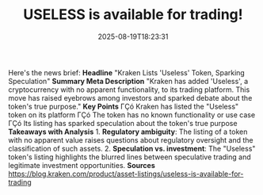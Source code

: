﻿---
title: "USELESS is available for trading!"
date: "2025-08-19T18:23:31"
category: "Markets"
summary: ""
slug: "useless is available for trading"
source_urls:
  - "https://blog.kraken.com/product/asset-listings/useless-is-available-for-trading"
seo:
  title: "USELESS is available for trading! | Hash n Hedge"
  description: ""
  keywords: ["news", "markets", "brief"]
---
Here's the news brief:  **Headline** "Kraken Lists 'Useless' Token, Sparking Speculation"  **Summary Meta Description** "Kraken has added 'Useless', a cryptocurrency with no apparent functionality, to its trading platform. This move has raised eyebrows among investors and sparked debate about the token's true purpose."  **Key Points**  ΓÇó Kraken has listed the "Useless" token on its platform ΓÇó The token has no known functionality or use case ΓÇó Its listing has sparked speculation about the token's true purpose  **Takeaways with Analysis**  1. **Regulatory ambiguity**: The listing of a token with no apparent value raises questions about regulatory oversight and the classification of such assets. 2. **Speculation vs. investment**: The "Useless" token's listing highlights the blurred lines between speculative trading and legitimate investment opportunities.  **Sources** https://blog.kraken.com/product/asset-listings/useless-is-available-for-trading 
